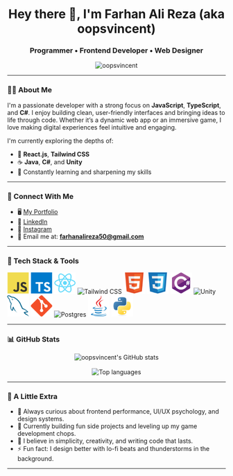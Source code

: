 <h1 align="center">Hey there 👋, I'm Farhan Ali Reza (aka oopsvincent)</h1>
<h3 align="center">Programmer • Frontend Developer • Web Designer</h3>

<p align="center">
  <img src="https://komarev.com/ghpvc/?username=oopsvincent&label=Profile%20views&color=0e75b6&style=flat" alt="oopsvincent" />
</p>

---

### 👨‍💻 About Me

I'm a passionate developer with a strong focus on **JavaScript**, **TypeScript**, and **C#**. I enjoy building clean, user-friendly interfaces and bringing ideas to life through code. Whether it’s a dynamic web app or an immersive game, I love making digital experiences feel intuitive and engaging.

I'm currently exploring the depths of:
- 🔧 **React.js**, **Tailwind CSS**
- ☕ **Java**, **C#**, and **Unity**
- 🧠 Constantly learning and sharpening my skills

---

### 🔗 Connect With Me

- 🖥️ [My Portfolio](https://farhanalireza.netlify.app)
- 💼 [LinkedIn](https://www.linkedin.com/in/farhan-ali-reza-849746345/)
- 📸 [Instagram](https://www.instagram.com/oopsvincent/)
- 📩 Email me at: **farhanalireza50@gmail.com**

---

### 🧰 Tech Stack & Tools

<p align="left">
  <img src="https://raw.githubusercontent.com/devicons/devicon/master/icons/javascript/javascript-original.svg" alt="JavaScript" width="50" />
  <img src="https://raw.githubusercontent.com/devicons/devicon/master/icons/typescript/typescript-original.svg" alt="TypeScript" width="50" />
  <img src="https://raw.githubusercontent.com/devicons/devicon/master/icons/react/react-original.svg" alt="React" width="50" />
  <img src="[https://raw.githubusercontent.com/devicons/devicon/master/icons/tailwindcss/tailwindcss-plain.svg](https://raw.githubusercontent.com/devicons/devicon/master/icons/tailwindcss/tailwindcss-original-wordmark.svg)" alt="Tailwind CSS" width="50" />
  <img src="https://raw.githubusercontent.com/devicons/devicon/master/icons/html5/html5-original.svg" alt="HTML" width="50" />
  <img src="https://raw.githubusercontent.com/devicons/devicon/master/icons/css3/css3-original.svg" alt="CSS" width="50" />
  <img src="https://raw.githubusercontent.com/devicons/devicon/master/icons/csharp/csharp-original.svg" alt="C#" width="50" />
  <img src="https://cdn.jsdelivr.net/gh/devicons/devicon/icons/unity/unity-original.svg" alt="Unity" width="50" />
  <img src="https://raw.githubusercontent.com/devicons/devicon/master/icons/mysql/mysql-original.svg" alt="MySQL" width="50" />
  <img src="https://raw.githubusercontent.com/devicons/devicon/master/icons/git/git-original.svg" alt="Git" width="50" />
  <img src="[https://raw.githubusercontent.com/devicons/devicon/master/icons/bootstrap/bootstrap-plain-wordmark.svg](https://raw.githubusercontent.com/devicons/devicon/master/icons/postgresql/postgresql-original.svg)" alt="Postgres" width="50" />
  <img src="https://raw.githubusercontent.com/devicons/devicon/master/icons/java/java-original.svg" alt="Java" width="50" />
  <img src="https://raw.githubusercontent.com/devicons/devicon/master/icons/python/python-original.svg" alt="Python" width="50" />
</p>

---

### 📊 GitHub Stats

<p align="center">
  <img src="https://github-readme-stats.vercel.app/api?username=oopsvincent&show_icons=true&theme=radical" alt="oopsvincent's GitHub stats" />
  <br><br>
  <img src="https://github-readme-stats.vercel.app/api/top-langs/?username=oopsvincent&layout=compact" alt="Top languages" />
</p>

---

### 🚀 A Little Extra

- 👀 Always curious about frontend performance, UI/UX psychology, and design systems.
- 🌱 Currently building fun side projects and leveling up my game development chops.
- 🧩 I believe in simplicity, creativity, and writing code that lasts.
- ⚡ Fun fact: I design better with lo-fi beats and thunderstorms in the background.

---

<!--
Thanks for stopping by! If you scrolled this far, we should probably build something cool together someday. 😉
-->
